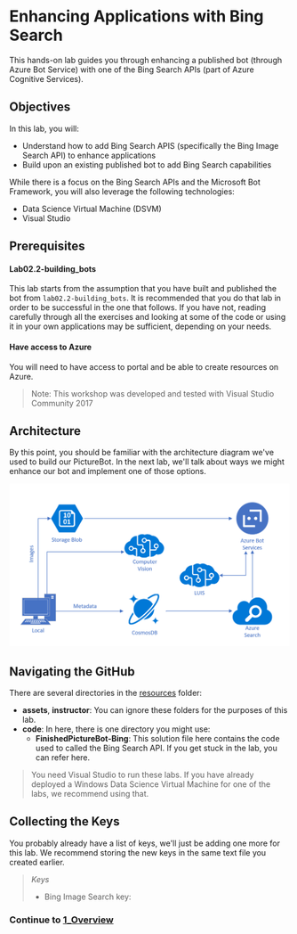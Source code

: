 # Enhancing Applications with Bing Search

This hands-on lab guides you through enhancing a published bot (through Azure Bot Service) with one of the Bing Search APIs (part of Azure Cognitive Services).


## Objectives
In this lab, you will:
- Understand how to add Bing Search APIS (specifically the Bing Image Search API) to enhance applications
- Build upon an existing published bot to add Bing Search capabilities


While there is a focus on the Bing Search APIs and the Microsoft Bot Framework, you will also leverage the following technologies:

- Data Science Virtual Machine (DSVM)
- Visual Studio


## Prerequisites

#### Lab02.2-building_bots  
This lab starts from the assumption that you have built and published the bot from `lab02.2-building_bots`. It is recommended that you do that lab in order to be successful in the one that follows. If you have not, reading carefully through all the exercises and looking at some of the code or using it in your own applications may be sufficient, depending on your needs.  

#### Have access to Azure  
You will need to have access to portal and be able to create resources on Azure.   

>Note: This workshop was developed and tested with Visual Studio Community 2017

## Architecture

By this point, you should be familiar with the architecture diagram we've used to build our PictureBot. In the next lab, we'll talk about ways we might enhance our bot and implement one of those options.  

![Architecture Diagram](./resources/assets/AI_Immersion_Arch.png)


## Navigating the GitHub ##

There are several directories in the [resources](./resources) folder:

- **assets**, **instructor**: You can ignore these folders for the purposes of this lab.
- **code**: In here, there is one directory you might use:
	- **FinishedPictureBot-Bing**: This solution file here contains the code used to called the Bing Search API. If you get stuck in the lab, you can refer here.

> You need Visual Studio to run these labs. If you have already deployed a Windows Data Science Virtual Machine for one of the labs, we recommend using that.

## Collecting the Keys

You probably already have a list of keys, we'll just be adding one more for this lab. We recommend storing the new keys in the same text file you created earlier.

>_Keys_
>- Bing Image Search key: 


### Continue to [1_Overview](./1_Overview.md)



